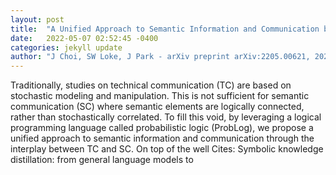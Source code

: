 ```yaml
---
layout: post
title:  "A Unified Approach to Semantic Information and Communication based on Probabilistic Logic"
date:   2022-05-07 02:52:45 -0400
categories: jekyll update
author: "J Choi, SW Loke, J Park - arXiv preprint arXiv:2205.00621, 2022"
---
```

Traditionally, studies on technical communication (TC) are based on stochastic modeling and manipulation. This is not sufficient for semantic communication (SC) where semantic elements are logically connected, rather than stochastically correlated. To fill this void, by leveraging a logical programming language called probabilistic logic (ProbLog), we propose a unified approach to semantic information and communication through the interplay between TC and SC. On top of the well Cites: Symbolic knowledge distillation: from general language models to